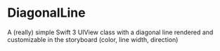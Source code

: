 # DiagonalLine
A (really) simple Swift 3 UIView class with a diagonal line rendered and customizable in the storyboard (color, line width, direction)
